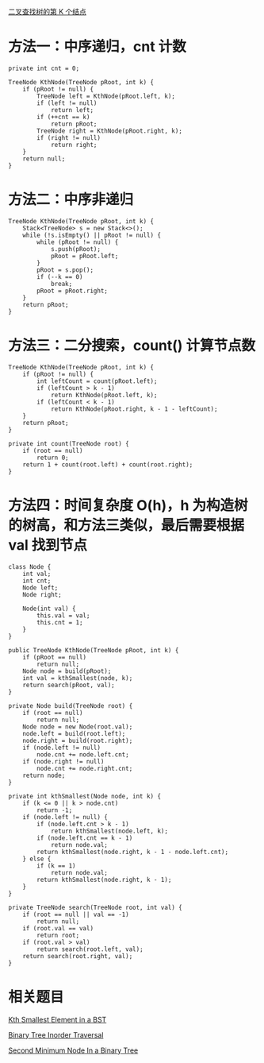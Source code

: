 [二叉查找树的第 K 个结点](https://www.nowcoder.com/practice/ef068f602dde4d28aab2b210e859150a?tpId=13&tqId=11215&tPage=1&rp=1&ru=/ta/coding-interviews&qru=/ta/coding-interviews/question-ranking&from=cyc_github)

# 方法一：中序递归，cnt 计数

    private int cnt = 0;

    TreeNode KthNode(TreeNode pRoot, int k) {
        if (pRoot != null) {
            TreeNode left = KthNode(pRoot.left, k);
            if (left != null)
                return left;
            if (++cnt == k)
                return pRoot;
            TreeNode right = KthNode(pRoot.right, k);
            if (right != null)
                return right;
        }
        return null;
    }

# 方法二：中序非递归

    TreeNode KthNode(TreeNode pRoot, int k) {
        Stack<TreeNode> s = new Stack<>();
        while (!s.isEmpty() || pRoot != null) {
            while (pRoot != null) {
                s.push(pRoot);
                pRoot = pRoot.left;
            }
            pRoot = s.pop();
            if (--k == 0)
                break;
            pRoot = pRoot.right;
        }
        return pRoot;
    }

# 方法三：二分搜索，count() 计算节点数

    TreeNode KthNode(TreeNode pRoot, int k) {
        if (pRoot != null) {
            int leftCount = count(pRoot.left);
            if (leftCount > k - 1)
                return KthNode(pRoot.left, k);
            if (leftCount < k - 1)
                return KthNode(pRoot.right, k - 1 - leftCount);
        }
        return pRoot;
    }

    private int count(TreeNode root) {
        if (root == null)
            return 0;
        return 1 + count(root.left) + count(root.right);
    }

# 方法四：时间复杂度 O(h)，h 为构造树的树高，和方法三类似，最后需要根据 val 找到节点

    class Node {
        int val;
        int cnt;
        Node left;
        Node right;

        Node(int val) {
            this.val = val;
            this.cnt = 1;
        }
    }

    public TreeNode KthNode(TreeNode pRoot, int k) {
        if (pRoot == null)
            return null;
        Node node = build(pRoot);
        int val = kthSmallest(node, k);
        return search(pRoot, val);
    }

    private Node build(TreeNode root) {
        if (root == null)
            return null;
        Node node = new Node(root.val);
        node.left = build(root.left);
        node.right = build(root.right);
        if (node.left != null)
            node.cnt += node.left.cnt;
        if (node.right != null)
            node.cnt += node.right.cnt;
        return node;
    }

    private int kthSmallest(Node node, int k) {
        if (k <= 0 || k > node.cnt)
            return -1;
        if (node.left != null) {
            if (node.left.cnt > k - 1)
                return kthSmallest(node.left, k);
            if (node.left.cnt == k - 1)
                return node.val;
            return kthSmallest(node.right, k - 1 - node.left.cnt);
        } else {
            if (k == 1)
                return node.val;
            return kthSmallest(node.right, k - 1);
        }
    }

    private TreeNode search(TreeNode root, int val) {
        if (root == null || val == -1)
            return null;
        if (root.val == val)
            return root;
        if (root.val > val)
            return search(root.left, val);
        return search(root.right, val);
    }


# 相关题目

[Kth Smallest Element in a BST](https://leetcode.com/problems/kth-smallest-element-in-a-bst/)

[Binary Tree Inorder Traversal](https://leetcode.com/problems/binary-tree-inorder-traversal/)

[Second Minimum Node In a Binary Tree](https://leetcode.com/problems/second-minimum-node-in-a-binary-tree/)
